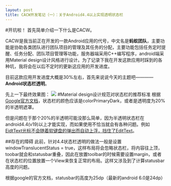 ```yaml
---
layout: post
title: CACW开发笔记（一）：关于Android4.4以上实现透明状态栏
---
```


#开坑啦！
首先简单介绍一下什么是CACW。

CACW是我当前正在开发的一款Android应用的代号，中文名是**蚂蚁团队**，主要功能是协助各类团队进行团队项目的管理及其任务的分配，主要功能包括任务定时提醒、任务分配、团队项目管理等功能，服务器端采用C++编写程序，android端采用Material design设计风格进行设计。为了记录下我在开发这款应用时踩到的各种坑，我将会在以后不定时的更新这应用的开发进度。

目前这款应用开发进度大概是30%左右，首先来说说今天的主题吧————**Android状态栏透明**。

先上一下最终效果图：
![](http://img-storage.qiniudn.com/15-11-4/25804636.jpg)
#Material design设计规范对状态栏的推荐标准
根据[Google官方文档](https://www.google.com/design/spec/style/color.html#color-ui-color-application)，状态栏的颜色应该是colorPrimaryDark，或者是透明度为20%的半透明遮罩。

但是问题在于那个20%的半透明可能没那么简单，因为半透明状态栏在android4.4(v19)以上才能实现，而如果使用不恰当就会有各种问题。例如[EidtText光标不会随着软键盘的弹出而自动上浮，挡住了EditText](http://www.zhihu.com/question/30804539)。

##存在的障碍
此前，针对4.4状态栏透明的做法一般是设置windowTranslucentStatus = true，这样布局将会忽略状态栏，将内容往上顶，toobar就会和statusbar重叠，因此在放置toolbar的时候需要设置margin，或者在状态栏的位置放置一个View来恢复正常的布局。这样又涉及到了计算statusbar高度的问题。

根据google的官方文档，statusbar的高度为25dp（最新的android 6.0是24dp）
